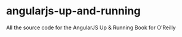 angularjs-up-and-running
========================

All the source code for the AngularJS Up &amp; Running Book for O'Reilly
